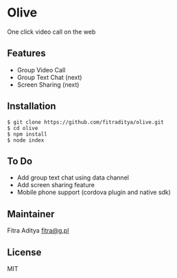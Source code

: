 # Olive
One click video call on the web

## Features
* Group Video Call
* Group Text Chat (next)
* Screen Sharing (next)

## Installation
```
$ git clone https://github.com/fitraditya/olive.git
$ cd olive
$ npm install
$ node index
```

## To Do
* Add group text chat using data channel
* Add screen sharing feature
* Mobile phone support (cordova plugin and native sdk)

## Maintainer
Fitra Aditya <fitra@g.pl>

## License
MIT

